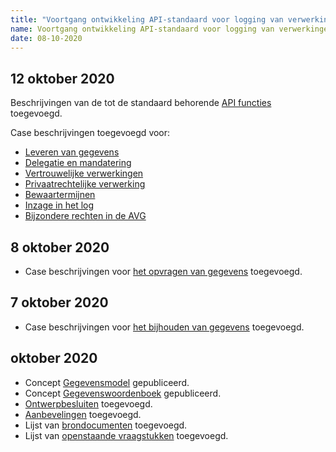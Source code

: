 ```yaml
---
title: "Voortgang ontwikkeling API-standaard voor logging van verwerkingen"
name: Voortgang ontwikkeling API-standaard voor logging van verwerkingen
date: 08-10-2020
---
```

## 12 oktober 2020
Beschrijvingen van de tot de standaard behorende [API functies](../api/index.md) toegevoegd.

Case beschrijvingen toegevoegd voor:
- [Leveren van gegevens](./ontwerp/cases/leveren_van_gegevens.md)
- [Delegatie en mandatering](../ontwerp/cases/delegatie_en_mandatering.md)
- [Vertrouwelijke verwerkingen](../ontwerp/cases/vertrouwelijke_verwerkingen.md)
- [Privaatrechtelijke verwerking](./ontwerp/cases/privaatrechtelijke_verwerkingen.md)
- [Bewaartermijnen](./ontwerp/cases/bewaartermijnen.md)
- [Inzage in het log](./ontwerp/cases/inzage_in_log.md)
- [Bijzondere rechten in de AVG](./ontwerp/cases/bijzondere_rechten.md)

## 8 oktober 2020
- Case beschrijvingen voor [het opvragen van gegevens](./ontwerp/cases/Opvragen_van_gegevens.md) toegevoegd.

## 7 oktober 2020
- Case beschrijvingen voor [het bijhouden van gegevens](./ontwerp/cases/Bijhouden_van_gegevens.md) toegevoegd.

## oktober 2020
- Concept [Gegevensmodel](../gegevensmodel/index.md) gepubliceerd.
- Concept [Gegevenswoordenboek](../gegevenswoordenboek/readme.md) gepubliceerd.
- [Ontwerpbesluiten](./ontwerp/ontwerpbesluiten.md) toegevoegd.
- [Aanbevelingen](./ontwerp/aanbevelingen.md) toegevoegd.
- Lijst van [brondocumenten](./ontwerp/brondocumenten.md) toegevoegd.
- Lijst van [openstaande vraagstukken](./ontwerp/vraagstukken.md) toegevoegd.
